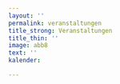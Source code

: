 ```yaml
---
layout: ''
permalink: veranstaltungen
title_strong: Veranstaltungen
title_thin: ''
image: abb8
text: ''
kalender: 

---
```


